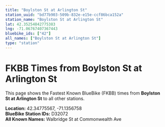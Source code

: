 ```yaml
---
title: "Boylston St at Arlington St"
station_uuid: "bd77b903-509b-832e-e15e-ccf86bca152a"
station_name: "Boylston St at Arlington St"
lat: 42.35254842775383
lng: -71.06767407367443
bluebike_ids: ["42"]
all_names: ["Boylston St at Arlington St"]
type: "station"
---
```


# FKBB Times from Boylston St at Arlington St

This page shows the Fastest Known BlueBike (FKBB) times from **Boylston St at Arlington St** to all other stations.

**Location:** 42.34775567, -71.1356758  
**BlueBike Station IDs:** D32072  
**All Known Names:** Walbridge St at Commonwealth Ave

